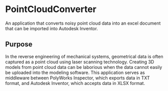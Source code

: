 # PointCloudConverter
An application that converts noisy point cloud data into an excel document that can be imported into Autodesk Inventor. 

## Purpose
In the reverse engineering of mechanical systems, geometrical data is often captured as a point cloud using laser scanning technology. Creating 3D models from point cloud data can be laborious when the data cannot easily be uploaded into the modeling software. This application serves as middleware between PolyWorks Inspector, which exports data in TXT format, and Autodesk Inventor, which accepts data in XLSX format.
